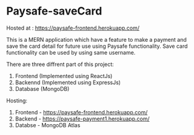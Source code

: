 # Paysafe-saveCard

Hosted at : https://paysafe-frontend.herokuapp.com/

This is a MERN application which have a feature to make a payment and save the card detail for future use using Paysafe functionality. Save card functionality can be used by using same username.

There are three diffrent part of this project:

1. Frontend (Implemented using ReactJs)
2. Backennd (Implemented using ExpressJs)
3. Database (MongoDB)

Hosting:
1. Frontend - https://paysafe-frontend.herokuapp.com/
2. Backend - https://paysafe-payment1.herokuapp.com/
3. Databse - MongoDB Atlas
